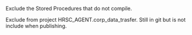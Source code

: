 Exclude the Stored Procedures that do not compile.

Exclude from project HRSC_AGENT.corp_data_trasfer. Still in git but is not include when publishing.